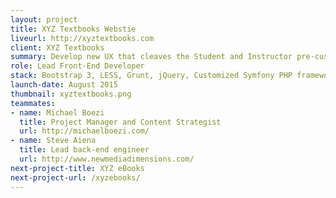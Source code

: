 ```yaml
---
layout: project
title: XYZ Textbooks Webstie
liveurl: http://xyztextbooks.com
client: XYZ Textbooks
summary: Develop new UX that cleaves the Student and Instructor pre-customer experience while shifting from a sales capacity to a toolbox capacity for current customers. The outcome was a improved user experience for Students and Instructors, quick eBook access, increased user registrations, increase onsite sales, and reduced bounce rate by 20%.
role: Lead Front-End Developer
stack: Bootstrap 3, LESS, Grunt, jQuery, Customized Symfony PHP framework, MySQL, Authorize.net
launch-date: August 2015
thumbnail: xyztextbooks.png
teammates:
- name: Michael Boezi
  title: Project Manager and Content Strategist
  url: http://michaelboezi.com/
- name: Steve Aiena
  title: Lead back-end engineer
  url: http://www.newmediadimensions.com/
next-project-title: XYZ eBooks
next-project-url: /xyzebooks/
---
```


